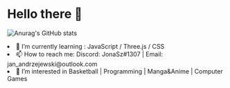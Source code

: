 <h1> Hello there 👋 </h1> 

![Anurag's GitHub stats](https://github-readme-stats.vercel.app/api?username=Jonaszekk&show_icons=true&theme=transparent)


<li> 🌱 I’m currently learning : JavaScript / Three.js / CSS <br/></li>
<li> 📫 How to reach me: Discord: JonaSz#1307 | Email: jan_andrzejewski@outlook.com <br/></li>
<li> 👀 I’m interested in Basketball | Programming | Manga&Anime | Computer Games <br/></li>

